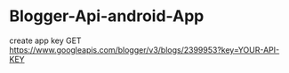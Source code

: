 # Blogger-Api-android-App

create app key
GET https://www.googleapis.com/blogger/v3/blogs/2399953?key=YOUR-API-KEY
